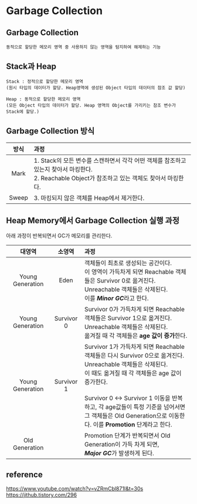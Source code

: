 # Garbage Collection

## Garbage Collection
```
동적으로 할당한 메모리 영역 중 사용하지 않는 영역을 탐지하여 해제하는 기능
```

## Stack과 Heap
```
Stack : 정적으로 할당한 메모리 영역
(원시 타입의 데이터가 할당. Heap영역에 생성된 Object 타입의 데이터의 참조 값 할당)

Heap : 동적으로 할당한 메모리 영역
(모든 Object 타입의 데이터가 할당. Heap 영역의 Object를 가리키는 참조 변수가 Stack에 할당.)
```
## Garbage Collection 방식

| 방식 | 과정 |
|:--------:|:--------|
| Mark | 1. Stack의 모든 변수를 스캔하면서 각각 어떤 객체를 참조하고 있는지 찾아서 마킹한다.<br>2. Reachable Object가 참조하고 있는 객체도 찾아서 마킹한다. |
| Sweep | 3. 마킹되지 않은 객체를 Heap에서 제거한다. | Sweep |

## Heap Memory에서 Garbage Collection 실행 과정

아래 과정이 반복되면서 GC가 메모리를 관리한다.

| 대영역 | 소영역 | 과정 |
|:--------:|:--------:|:--------|
| Young Generation | Eden | 객체들이 최초로 생성되는 공간이다.<br> 이 영역이 가득차게 되면 Reachable 객체들은 Survivor 0로 옮겨진다.<br> Unreachable 객체들은 삭제된다.<br> 이를 ***Minor GC***라고 한다. |
| Young Generation |  Survivor 0 | Survivor 0가 가득차게 되면 Reachable 객체들은 Survivor 1으로 옮겨진다. <br> Unreachable 객체들은 삭제된다. <br> 옮겨질 때 각 객체들은 **age 값이 증가**한다. |
| Young Generation | Survivor 1 | Survivor 1가 가득차게 되면 Reachable 객체들은 다시 Survivor 0으로 옮겨진다. <br> Unreachable 객체들은 삭제된다. <br> 이 때도 옮겨질 때 각 객체들은 age 값이 증가한다. <br><br>Survivor 0 <-> Survivor 1 이동을 반복하고, 각 age값들이 특정 기준을 넘어서면 <br>그 객체들은 Old Generation으로 이동한다. 이를 **Promotion** 단계라고 한다. |
| Old Generation | |Promotion 단계가 반복되면서 Old Generation이 가득 차게 되면,<br> ***Major GC***가 발생하게 된다.|


## reference
https://www.youtube.com/watch?v=vZRmCbl871I&t=30s
<br>
https://jithub.tistory.com/296